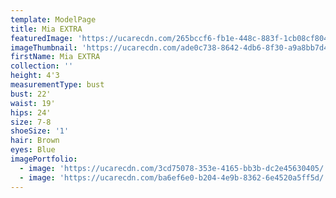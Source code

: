 ```yaml
---
template: ModelPage
title: Mia EXTRA
featuredImage: 'https://ucarecdn.com/265bccf6-fb1e-448c-883f-1cb08cf8042f/'
imageThumbnail: 'https://ucarecdn.com/ade0c738-8642-4db6-8f30-a9a8bb7d4275/'
firstName: Mia EXTRA
collection: ''
height: 4'3
measurementType: bust
bust: 22'
waist: 19'
hips: 24'
size: 7-8
shoeSize: '1'
hair: Brown
eyes: Blue
imagePortfolio:
  - image: 'https://ucarecdn.com/3cd75078-353e-4165-bb3b-dc2e45630405/'
  - image: 'https://ucarecdn.com/ba6ef6e0-b204-4e9b-8362-6e4520a5ff5d/'
---
```


